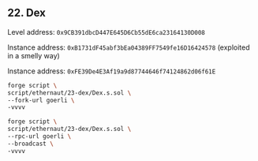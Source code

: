 ## 22. Dex

Level address: `0x9CB391dbcD447E645D6Cb55dE6ca23164130D008`

Instance address: `0xB1731dF45abf3bEa04389FF7549fe16D16424578` (exploited in a smelly way)

Instance address: `0xFE39De4E3Af19a9d87744646f74124862d06f61E`

```sh
forge script \
script/ethernaut/23-dex/Dex.s.sol \
--fork-url goerli \
-vvvv
```

```sh
forge script \
script/ethernaut/23-dex/Dex.s.sol \
--rpc-url goerli \
--broadcast \
-vvvv
```
